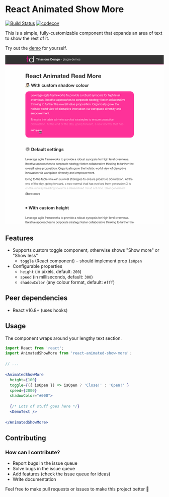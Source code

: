 # React Animated Show More

[![Build Status](https://travis-ci.org/tinacious/react-animated-show-more.svg?branch=master)](https://travis-ci.org/tinacious/react-animated-show-more) [![codecov](https://codecov.io/gh/tinacious/react-animated-show-more/branch/master/graph/badge.svg)](https://codecov.io/gh/tinacious/react-animated-show-more)

This is a simple, fully-customizable component that expands an area of text to show the rest of it.

Try out the [demo](https://tinacious.github.io/react-animated-show-more) for yourself.

![](react-animated-show-more-demo.gif)



## Features

- Supports custom toggle component, otherwise shows "Show more" or "Show less"
    - `toggle` (React component) – should implement prop `isOpen`
- Configurable properties
    - `height` (in pixels, default: `200`)
    - `speed` (in milliseconds, default: `300`)
    - `shadowColor` (any colour format, default: `#fff`)


## Peer dependencies

- React v16.8+ (uses hooks)


## Usage

The component wraps around your lengthy text section.

```jsx
import React from 'react';
import AnimatedShowMore from 'react-animated-show-more';

// ...

<AnimatedShowMore
  height={100}
  toggle={({ isOpen }) => isOpen ? 'Close!' : 'Open!' }
  speed={2000}
  shadowColor="#000">

  {/* Lots of stuff goes here */}
  <DemoText />

</AnimatedShowMore>
```


## Contributing

### How can I contribute?

- Report bugs in the issue queue
- Solve bugs in the issue queue
- Add features (check the issue queue for ideas)
- Write documentation

Feel free to make pull requests or issues to make this project better 👯
